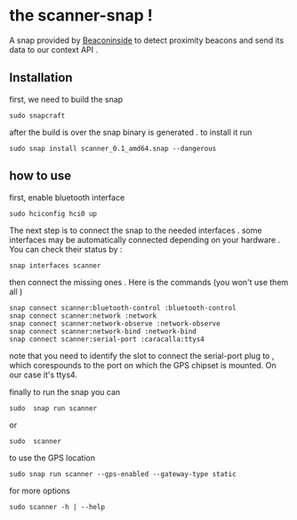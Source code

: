 # the scanner-snap !
A snap provided by [Beaconinside](https://www.beaconinside.com)  to detect proximity beacons and send its data to our context API .

## Installation 
 first, we need to build the snap
```
sudo snapcraft
```
after the build is over the snap binary is generated . to install it run 
```
sudo snap install scanner_0.1_amd64.snap --dangerous

```
## how to use 
first, enable bluetooth interface
```
sudo hciconfig hci0 up 
```
The next step is to connect the snap to the needed interfaces . some interfaces may be automatically connected depending on your hardware . You can check their status by :

```
snap interfaces scanner 
```
then connect the missing ones . Here is the commands (you won't use them all )
```
snap connect scanner:bluetooth-control :bluetooth-control
snap connect scanner:network :network 
snap connect scanner:network-observe :network-observe
snap connect scanner:network-bind :network-bind
snap connect scanner:serial-port :caracalla:ttys4

```
note that you need to identify the slot to connect the serial-port plug to , which corespounds to the port on which the GPS chipset is mounted. On our case it's ttys4.

finally to run the snap you can  
```
sudo  snap run scanner 
```
or 
```
sudo  scanner 
```
to use the GPS location 
```
sudo snap run scanner --gps-enabled --gateway-type static
```
for more options 
```
sudo scanner -h | --help
```
